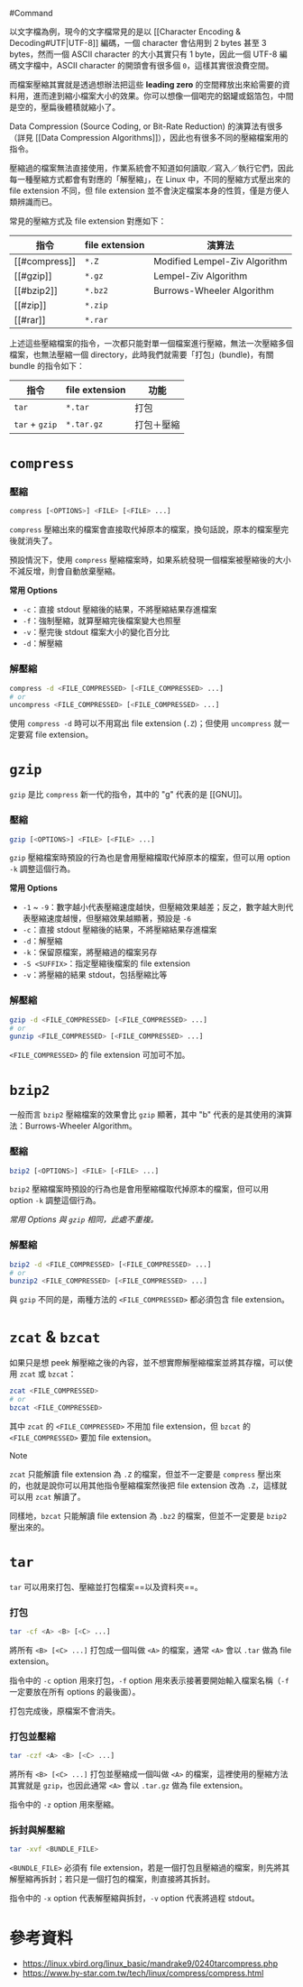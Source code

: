 #Command 

以文字檔為例，現今的文字檔常見的是以 [[Character Encoding & Decoding#UTF|UTF-8]] 編碼，一個 character 會佔用到 2 bytes 甚至 3 bytes，然而一個 ASCII character 的大小其實只有 1 byte，因此一個 UTF-8 編碼文字檔中，ASCII character 的開頭會有很多個 `0`，這樣其實很浪費空間。

而檔案壓縮其實就是透過想辦法把這些 **leading zero** 的空間釋放出來給需要的資料用，進而達到縮小檔案大小的效果。你可以想像一個喝完的鋁罐或鋁箔包，中間是空的，壓扁後體積就縮小了。

Data Compression (Source Coding, or Bit-Rate Reduction) 的演算法有很多（詳見 [[Data Compression Algorithms]]），因此也有很多不同的壓縮檔案用的指令。

壓縮過的檔案無法直接使用，作業系統會不知道如何讀取／寫入／執行它們，因此每一種壓縮方式都會有對應的「解壓縮」，在 Linux 中，不同的壓縮方式壓出來的 file extension 不同，但 file extension 並不會決定檔案本身的性質，僅是方便人類辨識而已。

常見的壓縮方式及 file extension 對應如下：

|指令|file extension|演算法|
|---|---|---|
|[[#compress]]|`*.Z`|Modified Lempel-Ziv Algorithm|
|[[#gzip]]|`*.gz`|Lempel-Ziv Algorithm|
|[[#bzip2]]|`*.bz2`|Burrows-Wheeler Algorithm|
|[[#zip]]|`*.zip`||
|[[#rar]]|`*.rar`||

上述這些壓縮檔案的指令，一次都只能對單一個檔案進行壓縮，無法一次壓縮多個檔案，也無法壓縮一個 directory，此時我們就需要「打包」(bundle)，有關 bundle 的指令如下：

|指令|file extension|功能|
|---|---|---|
|`tar`|`*.tar`|打包|
|`tar` + `gzip`|`*.tar.gz`|打包＋壓縮|

# `compress`

### 壓縮

```bash
compress [<OPTIONS>] <FILE> [<FILE> ...]
```

`compress` 壓縮出來的檔案會直接取代掉原本的檔案，換句話說，原本的檔案壓完後就消失了。

預設情況下，使用 `compress` 壓縮檔案時，如果系統發現一個檔案被壓縮後的大小不減反增，則會自動放棄壓縮。

**常用 Options**

- `-c`：直接 stdout 壓縮後的結果，不將壓縮結果存進檔案
- `-f`：強制壓縮，就算壓縮完後檔案變大也照壓
- `-v`：壓完後 stdout 檔案大小的變化百分比
- `-d`：解壓縮

### 解壓縮

```bash
compress -d <FILE_COMPRESSED> [<FILE_COMPRESSED> ...]
# or
uncompress <FILE_COMPRESSED> [<FILE_COMPRESSED> ...]
```

使用 `compress -d` 時可以不用寫出 file extension (`.Z`)；但使用 `uncompress` 就一定要寫 file extension。

# `gzip`

`gzip` 是比 `compress` 新一代的指令，其中的 "g" 代表的是 [[GNU]]。

### 壓縮

```bash
gzip [<OPTIONS>] <FILE> [<FILE> ...]
```

`gzip` 壓縮檔案時預設的行為也是會用壓縮檔取代掉原本的檔案，但可以用 option `-k` 調整這個行為。

**常用 Options**

- `-1` ~ `-9`：數字越小代表壓縮速度越快，但壓縮效果越差；反之，數字越大則代表壓縮速度越慢，但壓縮效果越顯著，預設是 `-6`
- `-c`：直接 stdout 壓縮後的結果，不將壓縮結果存進檔案
- `-d`：解壓縮
- `-k`：保留原檔案，將壓縮過的檔案另存
- `-S <SUFFIX>`：指定壓縮後檔案的 file extension
- `-v`：將壓縮的結果 stdout，包括壓縮比等

### 解壓縮

```bash
gzip -d <FILE_COMPRESSED> [<FILE_COMPRESSED> ...]
# or
gunzip <FILE_COMPRESSED> [<FILE_COMPRESSED> ...]
```

`<FILE_COMPRESSED>` 的 file extension 可加可不加。

# `bzip2`

一般而言 `bzip2` 壓縮檔案的效果會比 `gzip` 顯著，其中 "b" 代表的是其使用的演算法：Burrows-Wheeler Algorithm。

### 壓縮

```bash
bzip2 [<OPTIONS>] <FILE> [<FILE> ...]
```

`bzip2` 壓縮檔案時預設的行為也是會用壓縮檔取代掉原本的檔案，但可以用 option `-k` 調整這個行為。

*常用 Options 與 `gzip` 相同，此處不重複。*

### 解壓縮

```bash
bzip2 -d <FILE_COMPRESSED> [<FILE_COMPRESSED> ...]
# or
bunzip2 <FILE_COMPRESSED> [<FILE_COMPRESSED> ...]
```

與 `gzip` 不同的是，兩種方法的 `<FILE_COMPRESSED>` 都必須包含 file extension。

# `zcat` & `bzcat`

如果只是想 peek 解壓縮之後的內容，並不想實際解壓縮檔案並將其存檔，可以使用 `zcat` 或 `bzcat`：

```bash
zcat <FILE_COMPRESSED>
# or
bzcat <FILE_COMPRESSED>
```

其中 `zcat` 的 `<FILE_COMPRESSED>` 不用加 file extension，但 `bzcat` 的 `<FILE_COMPRESSED>` 要加 file extension。

> [!Note]
> `zcat` 只能解讀 file extension 為 `.Z` 的檔案，但並不一定要是 `compress` 壓出來的，也就是說你可以用其他指令壓縮檔案然後把 file extension 改為 `.Z`，這樣就可以用 `zcat` 解讀了。
> 
> 同樣地，`bzcat` 只能解讀 file extension 為 `.bz2` 的檔案，但並不一定要是 `bzip2` 壓出來的。

# `tar`

`tar` 可以用來打包、壓縮並打包檔案==以及資料夾==。

### 打包

```bash
tar -cf <A> <B> [<C> ...]
```

將所有 `<B> [<C> ...]` 打包成一個叫做 `<A>` 的檔案，通常 `<A>` 會以 `.tar` 做為 file extension。

指令中的 `-c` option 用來打包，`-f` option 用來表示接著要開始輸入檔案名稱（`-f` 一定要放在所有 options 的最後面）。

打包完成後，原檔案不會消失。

### 打包並壓縮

```bash
tar -czf <A> <B> [<C> ...]
```

將所有 `<B> [<C> ...]` 打包並壓縮成一個叫做 `<A>` 的檔案，這裡使用的壓縮方法其實就是 `gzip`，也因此通常 `<A>` 會以 `.tar.gz` 做為 file extension。

指令中的 `-z` option 用來壓縮。

### 拆封與解壓縮

```bash
tar -xvf <BUNDLE_FILE>
```

`<BUNDLE_FILE>` 必須有 file extension，若是一個打包且壓縮過的檔案，則先將其解壓縮再拆封；若只是一個打包的檔案，則直接將其拆封。

指令中的 `-x` option 代表解壓縮與拆封，`-v` option 代表將過程 stdout。

# 參考資料

- <https://linux.vbird.org/linux_basic/mandrake9/0240tarcompress.php>
- <https://www.hy-star.com.tw/tech/linux/compress/compress.html>
